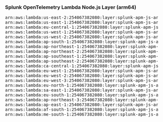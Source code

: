 <h3>Splunk OpenTelemetry Lambda Node.js Layer (arm64)</h3>

<pre>
arn:aws:lambda:us-east-2:254067382080:layer:splunk-apm-js-arm:5
arn:aws:lambda:us-east-1:254067382080:layer:splunk-apm-js-arm:5
arn:aws:lambda:eu-central-1:254067382080:layer:splunk-apm-js-arm:5
arn:aws:lambda:us-west-1:254067382080:layer:splunk-apm-js-arm:5
arn:aws:lambda:us-west-2:254067382080:layer:splunk-apm-js-arm:5
arn:aws:lambda:ap-south-1:254067382080:layer:splunk-apm-js-arm:5
arn:aws:lambda:ap-northeast-1:254067382080:layer:splunk-apm-js-arm:5
arn:aws:lambda:ap-northeast-2:254067382080:layer:splunk-apm-js-arm:5
arn:aws:lambda:ap-southeast-1:254067382080:layer:splunk-apm-js-arm:5
arn:aws:lambda:ap-southeast-2:254067382080:layer:splunk-apm-js-arm:5
arn:aws:lambda:ca-central-1:254067382080:layer:splunk-apm-js-arm:5
arn:aws:lambda:eu-west-1:254067382080:layer:splunk-apm-js-arm:5
arn:aws:lambda:eu-west-2:254067382080:layer:splunk-apm-js-arm:5
arn:aws:lambda:eu-west-3:254067382080:layer:splunk-apm-js-arm:5
arn:aws:lambda:eu-north-1:254067382080:layer:splunk-apm-js-arm:5
arn:aws:lambda:sa-east-1:254067382080:layer:splunk-apm-js-arm:5
arn:aws:lambda:eu-south-1:254067382080:layer:splunk-apm-js-arm:5
arn:aws:lambda:ap-northeast-3:254067382080:layer:splunk-apm-js-arm:5
arn:aws:lambda:ap-east-1:254067382080:layer:splunk-apm-js-arm:5
arn:aws:lambda:af-south-1:254067382080:layer:splunk-apm-js-arm:5
arn:aws:lambda:me-south-1:254067382080:layer:splunk-apm-js-arm:5
</pre>
